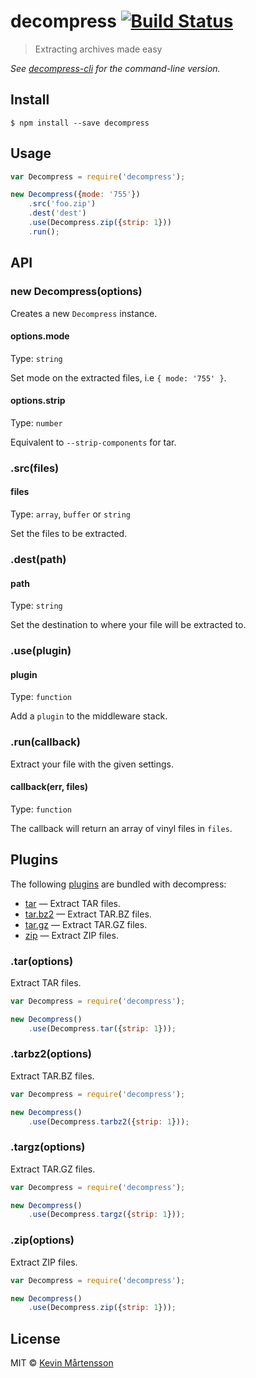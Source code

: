 # decompress [![Build Status](https://travis-ci.org/kevva/decompress.svg?branch=master)](https://travis-ci.org/kevva/decompress)

> Extracting archives made easy

*See [decompress-cli](https://github.com/kevva/decompress-cli) for the command-line version.*

## Install

```
$ npm install --save decompress
```


## Usage

```js
var Decompress = require('decompress');

new Decompress({mode: '755'})
	.src('foo.zip')
	.dest('dest')
	.use(Decompress.zip({strip: 1}))
	.run();
```


## API

### new Decompress(options)

Creates a new `Decompress` instance.

#### options.mode

Type: `string`

Set mode on the extracted files, i.e `{ mode: '755' }`.

#### options.strip

Type: `number`

Equivalent to `--strip-components` for tar.

### .src(files)

#### files

Type: `array`, `buffer` or `string`

Set the files to be extracted.

### .dest(path)

#### path

Type: `string`

Set the destination to where your file will be extracted to.

### .use(plugin)

#### plugin

Type: `function`

Add a `plugin` to the middleware stack.

### .run(callback)

Extract your file with the given settings.

#### callback(err, files)

Type: `function`

The callback will return an array of vinyl files in `files`.


## Plugins

The following [plugins](https://www.npmjs.org/browse/keyword/decompressplugin) are bundled with decompress:

* [tar](#tar) — Extract TAR files.
* [tar.bz2](#tarbz2) — Extract TAR.BZ files.
* [tar.gz](#targz) — Extract TAR.GZ files.
* [zip](#zip) — Extract ZIP files.

### .tar(options)

Extract TAR files.

```js
var Decompress = require('decompress');

new Decompress()
	.use(Decompress.tar({strip: 1}));
```

### .tarbz2(options)

Extract TAR.BZ files.

```js
var Decompress = require('decompress');

new Decompress()
	.use(Decompress.tarbz2({strip: 1}));
```

### .targz(options)

Extract TAR.GZ files.

```js
var Decompress = require('decompress');

new Decompress()
	.use(Decompress.targz({strip: 1}));
```

### .zip(options)

Extract ZIP files.

```js
var Decompress = require('decompress');

new Decompress()
	.use(Decompress.zip({strip: 1}));
```


## License

MIT © [Kevin Mårtensson](https://github.com/kevva)
